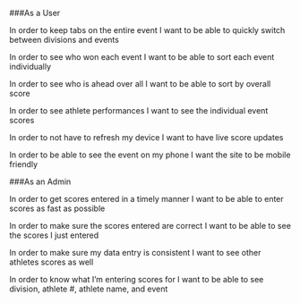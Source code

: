 ###As a User

In order to keep tabs on the entire event
I want to be able to quickly switch between divisions and events

In order to see who won each event
I want to be able to sort each event individually

In order to see who is ahead over all
I want to be able to sort by overall score


In order to see athlete performances
I want to see the individual event scores

In order to not have to refresh my device
I want to have live score updates

In order to be able to see the event on my phone
I want the site to be mobile friendly


###As an Admin

In order to get scores entered in a timely manner
I want to be able to enter scores as fast as possible

In order to make sure the scores entered are correct
I want to be able to see the scores I just entered

In order to make sure my data entry is consistent
I want to see other athletes scores as well

In order to know what I’m entering scores for
I want to be able to see division, athlete #, athlete name, and event